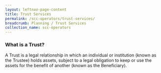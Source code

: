 ```yaml
---
layout: leftnav-page-content
title: Trust Services
permalink: /scc-operators/trust-services/
breadcrumb: Planning / Trust Services
collection_name: scc-operators
---
```

  
### **What is a Trust?**

A Trust is a legal relationship in which an individual or institution (known as the Trustee) holds assets, subject to a legal obligation to keep or use the assets for the benefit of another (known as the Beneficiary).

